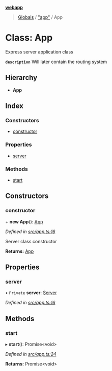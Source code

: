 **[webapp](../README.md)**

> [Globals](../globals.md) / ["app"](../modules/_app_.md) / App

# Class: App

Express server application class

**`description`** Will later contain the routing system

## Hierarchy

* **App**

## Index

### Constructors

* [constructor](_app_.app.md#constructor)

### Properties

* [server](_app_.app.md#server)

### Methods

* [start](_app_.app.md#start)

## Constructors

### constructor

\+ **new App**(): [App](_app_.app.md)

*Defined in [src/app.ts:16](https://github.com/BESTUPC/voting-web-app/blob/08738de/src/app.ts#L16)*

Server class constructor

**Returns:** [App](_app_.app.md)

## Properties

### server

• `Private` **server**: [Server](_providers_server_.server.md)

*Defined in [src/app.ts:16](https://github.com/BESTUPC/voting-web-app/blob/08738de/src/app.ts#L16)*

## Methods

### start

▸ **start**(): Promise<void\>

*Defined in [src/app.ts:24](https://github.com/BESTUPC/voting-web-app/blob/08738de/src/app.ts#L24)*

**Returns:** Promise<void\>
